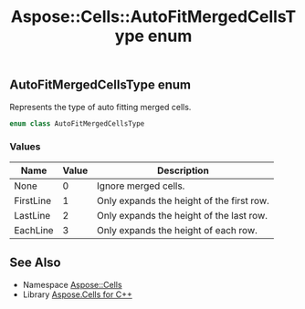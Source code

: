 ﻿---
title: Aspose::Cells::AutoFitMergedCellsType enum
linktitle: AutoFitMergedCellsType
second_title: Aspose.Cells for C++ API Reference
description: 'Aspose::Cells::AutoFitMergedCellsType enum. Represents the type of auto fitting merged cells in C++.'
type: docs
weight: 17200
url: /cpp/aspose.cells/autofitmergedcellstype/
---
## AutoFitMergedCellsType enum


Represents the type of auto fitting merged cells.

```cpp
enum class AutoFitMergedCellsType
```

### Values

| Name | Value | Description |
| --- | --- | --- |
| None | 0 | Ignore merged cells. |
| FirstLine | 1 | Only expands the height of the first row. |
| LastLine | 2 | Only expands the height of the last row. |
| EachLine | 3 | Only expands the height of each row. |

## See Also

* Namespace [Aspose::Cells](../)
* Library [Aspose.Cells for C++](../../)
